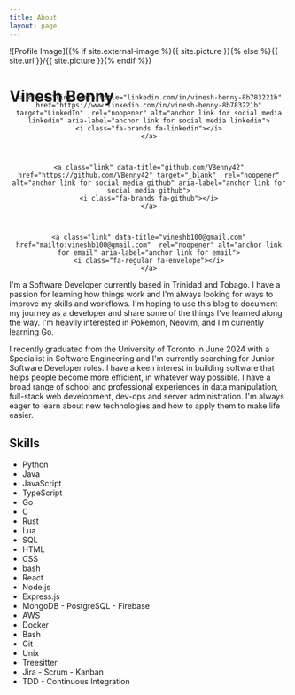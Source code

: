 ```yaml
---
title: About
layout: page
---
```


![Profile Image]({% if site.external-image %}{{ site.picture }}{% else %}{{ site.url }}/{{ site.picture }}{% endif %})

# Vinesh Benny

<div class="social-links" style="text-align:center; margin-top: -40px;">

    <a class="link" data-title="linkedin.com/in/vinesh-benny-8b783221b" href="https://www.linkedin.com/in/vinesh-benny-8b783221b" target="LinkedIn"  rel="noopener" alt="anchor link for social media linkedin" aria-label="anchor link for social media linkedin">
    <i class="fa-brands fa-linkedin"></i>
    </a>



    <a class="link" data-title="github.com/VBenny42" href="https://github.com/VBenny42" target="_blank"  rel="noopener" alt="anchor link for social media github" aria-label="anchor link for social media github">
    <i class="fa-brands fa-github"></i>
    </a>



    <a class="link" data-title="vineshb100@gmail.com" href="mailto:vineshb100@gmail.com"  rel="noopener" alt="anchor link for email" aria-label="anchor link for email">
    <i class="fa-regular fa-envelope"></i>
    </a>

</div>

<p>
I'm a Software Developer currently based in Trinidad and Tobago.
I have a passion for learning how things work and I'm always looking for ways to improve my skills and workflows.
I'm hoping to use this blog to document my journey as a developer and share some of the things I've learned along the way.
I'm heavily interested in Pokemon, Neovim, and I'm currently learning Go.
</p>

<p>
I recently graduated from the University of Toronto in June 2024 with a Specialist in Software Engineering and I'm currently searching for Junior Software Developer roles. 
I have a keen interest in building software that helps people become more efficient, in whatever way possible.
I have a broad range of school and professional experiences in data manipulation, full-stack web development, dev-ops and server administration.
I'm always eager to learn about new technologies and how to apply them to make life easier.
</p>

<h2>Skills</h2>

<ul class="skill-list">
				<li>Python</li>
				<li>Java</li>
				<li>JavaScript</li>
				<li>TypeScript</li>
				<li>Go</li>
				<li>C</li>
				<li>Rust</li>
				<li>Lua</li>
				<li>SQL</li>
				<li>HTML</li>
				<li>CSS</li>
				<li>bash</li>
				<li>React</li>
				<li>Node.js</li>
				<li>Express.js</li>
				<li>MongoDB - PostgreSQL - Firebase</li>
				<li>AWS</li>
				<li>Docker</li>
				<li>Bash</li>
				<li>Git</li>
				<li>Unix</li>
				<li>Treesitter</li>
				<li>Jira - Scrum - Kanban</li>
				<li>TDD - Continuous Integration</li>
</ul>

<!-- <h2>Projects</h2> -->
<!---->
<!-- <ul> -->
<!-- 	<li><a href="https://github.com/">Lorem Lorem</a></li> -->
<!-- 	<li><a href="https://github.com/">Ipsum Dolor</a></li> -->
<!-- 	<li><a href="https://github.com/">Dolor Lorem</a></li> -->
<!-- </ul> -->
